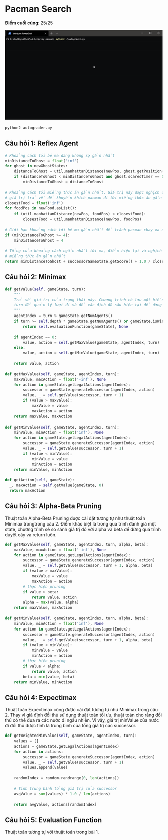 # Pacman Search

**Điểm cuối cùng**: 25/25

![final grade](grade.gif)

```sh
python2 autograder.py
```

## Câu hỏi 1: Reflex Agent

```python
# Khoảng cách tới bé ma đang không sợ gần nhất
minDistanceToGhost = float('inf')
for ghost in newGhostStates:
    distanceToGhost = util.manhattanDistance(newPos, ghost.getPosition())
    if (distanceToGhost < minDistanceToGhost and ghost.scaredTimer == 0):
        minDistanceToGhost = distanceToGhost

# Khoảng cách tới miếng thức ăn gần nhất. Giá trị này được nghịch đảo trong
# giá trị trả về để khuyến khích pacman đi tới miếng thức ăn gần nhất.
closestFood = float('inf')
for foodPos in newFood.asList():
    if (util.manhattanDistance(newPos, foodPos) < closestFood):
        closestFood = util.manhattanDistance(newPos, foodPos)

# Giới hạn khoảng cách tới bé ma gần nhất để tránh pacman chạy xa quá mà quên mất ăn
if (minDistanceToGhost >= 4):
    minDistanceToGhost = 4

# Tổng của khoảng cách ngắn nhất tới ma, điểm hiện tại và nghịch đảo khoảng cách tới
# miếng thức ăn gần nhất
return minDistanceToGhost + successorGameState.getScore() + 1.0 / closestFood
```

## Câu hỏi 2: Minimax

```python
def getValue(self, gameState, turn):
    """
    Trả về giá trị của trạng thái này. Chương trình có lưu một biến
    turn để quản lý lượt đi và để xác định độ sâu hiện tại để dừng đệ quy.
    """
    agentIndex = turn % gameState.getNumAgents()
    if turn >= self.depth * gameState.getNumAgents() or gameState.isWin() or gameState.isLose():
        return self.evaluationFunction(gameState), None

    if agentIndex == 0:
        value, action = self.getMaxValue(gameState, agentIndex, turn)
    else:
        value, action = self.getMinValue(gameState, agentIndex, turn)

    return value, action

def getMaxValue(self, gameState, agentIndex, turn):
    maxValue, maxAction = float('-inf'), None
    for action in gameState.getLegalActions(agentIndex):
        successor = gameState.generateSuccessor(agentIndex, action)
        value, _ = self.getValue(successor, turn + 1)
        if (value > maxValue):
            maxValue = value
            maxAction = action
    return maxValue, maxAction

def getMinValue(self, gameState, agentIndex, turn):
    minValue, minAction = float('inf'), None
    for action in gameState.getLegalActions(agentIndex):
        successor = gameState.generateSuccessor(agentIndex, action)
        value, _ = self.getValue(successor, turn + 1)
        if (value < minValue):
            minValue = value
            minAction = action
    return minValue, minAction

def getAction(self, gameState):
  _, maxAction = self.getValue(gameState, 0)
  return maxAction
```

## Câu hỏi 3: Alpha-Beta Pruning

Thuật toán Alpha-Beta Pruning được cài đặt tương tự như thuật toán Minimax trongtrong câu 2. Điểm khác biệt là trong quá trình đánh giá một state, chương trình sẽ so sánh giá trị đó với alpha và beta để dừng quá trình duyệt cây và return luôn.

```python
def getMaxValue(self, gameState, agentIndex, turn, alpha, beta):
    maxValue, maxAction = float('-inf'), None
    for action in gameState.getLegalActions(agentIndex):
        successor = gameState.generateSuccessor(agentIndex, action)
        value, _ = self.getValue(successor, turn + 1, alpha, beta)
        if (value > maxValue):
            maxValue = value
            maxAction = action
        # thực hiện pruning
        if value > beta:
            return value, action
        alpha = max(value, alpha)
    return maxValue, maxAction

def getMinValue(self, gameState, agentIndex, turn, alpha, beta):
    minValue, minAction = float('inf'), None
    for action in gameState.getLegalActions(agentIndex):
        successor = gameState.generateSuccessor(agentIndex, action)
        value, _ = self.getValue(successor, turn + 1, alpha, beta)
        if (value < minValue):
            minValue = value
            minAction = action
        # thực hiện pruning
        if value < alpha:
            return value, action
        beta = min(value, beta)
    return minValue, minAction
```

## Câu hỏi 4: Expectimax

Thuật toán Expectimax cũng được cài đặt tương tự như Minimax trong câu 2. Thay vì giả định đối thủ sử dụng thuật toán tối ưu, thuật toán cho rằng đối thủ có thể đưa ra các nước đi ngẫu nhiên. Vì vậy, giá trị minValue của nước đi đối thủ được tính là trung bình của tổng giá trị các successor.

```py
def getWeightedMinValue(self, gameState, agentIndex, turn):
    values = []
    actions = gameState.getLegalActions(agentIndex)
    for action in actions:
        successor = gameState.generateSuccessor(agentIndex, action)
        value, _ = self.getValue(successor, turn + 1)
        values.append(value)

    randomIndex = random.randrange(0, len(actions))

    # Tính trung bình tổng giá trị của successor
    avgValue = sum(values) * 1.0 / len(actions)

    return avgValue, actions[randomIndex]
```

## Câu hỏi 5: Evaluation Function

Thuật toán tương tự với thuật toán trong bài 1.
